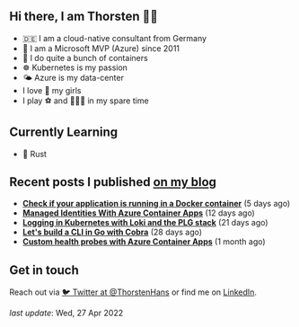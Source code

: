 ## Hi there, I am Thorsten 👋🏼

- 🇩🇪 I am a cloud-native consultant from Germany
- 🔷 I am a Microsoft MVP (Azure) since 2011
- 🐳 I do quite a bunch of containers
- ☸️ Kubernetes is my passion
- 🌤 Azure is my data-center
- I love 💞 my girls
- I play ⚽️ and 🏃🏻‍♂️ in my spare time

## Currently Learning

- 🦀 Rust

## Recent posts I published [on my blog](https://thorsten-hans.com)

- **[Check if your application is running in a Docker container](https://thorsten-hans.com/check-if-application-is-running-in-docker-container/)** (5 days ago)
- **[Managed Identities With Azure Container Apps](https://thorsten-hans.com/managed-identities-with-azure-container-apps/)** (12 days ago)
- **[Logging in Kubernetes with Loki and the PLG stack](https://thorsten-hans.com/logging-in-kubernetes-with-loki-and-plg-stack/)** (21 days ago)
- **[Let's build a CLI in Go with Cobra](https://thorsten-hans.com/lets-build-a-cli-in-go-with-cobra/)** (28 days ago)
- **[Custom health probes with Azure Container Apps](https://thorsten-hans.com/custom-health-probes-with-azure-container-apps/)** (1 month ago)

## Get in touch

Reach out via [🐦 Twitter at @ThorstenHans](https://twitter.com/ThorstenHans) or find me on [LinkedIn](https://linkedin.com/in/ThorstenHans).

_last update_: Wed, 27 Apr 2022
